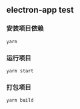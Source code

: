 ## electron-app test

### 安装项目依赖
```
yarn
```
### 运行项目
```
yarn start
```
### 打包项目
```
yarn build
```